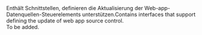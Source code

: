 <Namespace Name="Microsoft.Azure.Management.AppService.Fluent.WebAppSourceControl.UpdateDefinition">
  <Docs>
    <summary><span data-ttu-id="41fd3-101">Enthält Schnittstellen, definieren die Aktualisierung der Web-app-Datenquellen-Steuerelements unterstützen.</span><span class="sxs-lookup"><span data-stu-id="41fd3-101">Contains interfaces that support defining the update of web app source control.</span></span></summary> 
    <remarks>To be added.</remarks>
  </Docs>
</Namespace>
